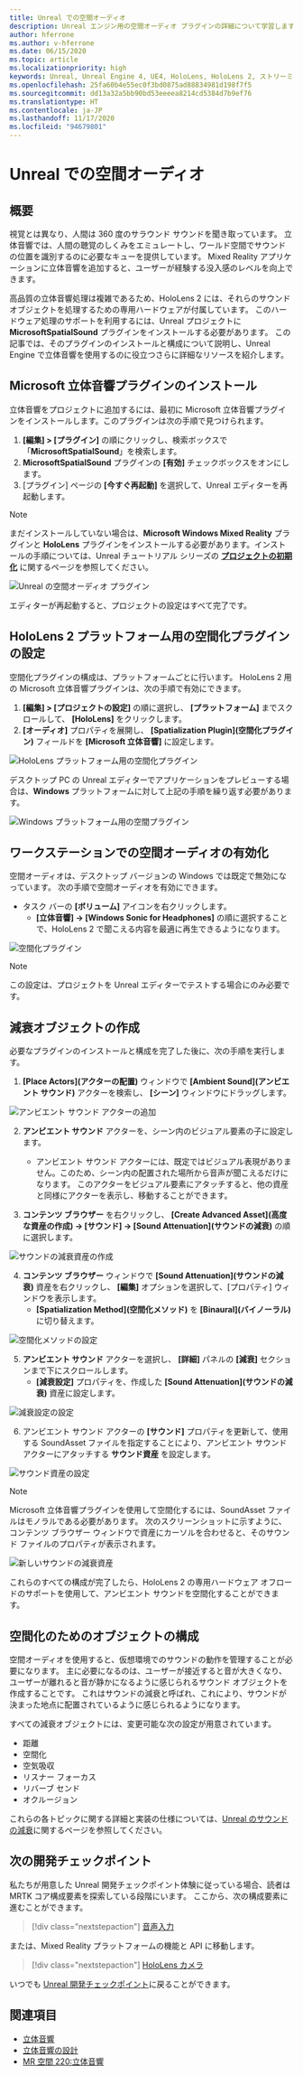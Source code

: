 ```yaml
---
title: Unreal での空間オーディオ
description: Unreal エンジン用の空間オーディオ プラグインの詳細について学習します。
author: hferrone
ms.author: v-hferrone
ms.date: 06/15/2020
ms.topic: article
ms.localizationpriority: high
keywords: Unreal, Unreal Engine 4, UE4, HoloLens, HoloLens 2, ストリーミング, リモート処理, Mixed Reality, 開発, 入門, 機能, 新しいプロジェクト, エミュレーター, ドキュメント, ガイド, 特徴, ホログラム, ゲームの開発, Mixed Reality ヘッドセット, Windows Mixed Reality ヘッドセット, 仮想現実ヘッドセット, 空間オーディオ
ms.openlocfilehash: 25fa60b4e55ec0f3bd0875ad88834981d198f7f5
ms.sourcegitcommit: dd13a32a5bb90bd53eeeea8214cd5384d7b9ef76
ms.translationtype: HT
ms.contentlocale: ja-JP
ms.lasthandoff: 11/17/2020
ms.locfileid: "94679801"
---
```

# <a name="spatial-audio-in-unreal"></a>Unreal での空間オーディオ

## <a name="overview"></a>概要

視覚とは異なり、人間は 360 度のサラウンド サウンドを聞き取っています。 立体音響では、人間の聴覚のしくみをエミュレートし、ワールド空間でサウンドの位置を識別するのに必要なキューを提供しています。 Mixed Reality アプリケーションに立体音響を追加すると、ユーザーが経験する没入感のレベルを向上できます。  

高品質の立体音響処理は複雑であるため、HoloLens 2 には、それらのサウンド オブジェクトを処理するための専用ハードウェアが付属しています。  このハードウェア処理のサポートを利用するには、Unreal プロジェクトに **MicrosoftSpatialSound** プラグインをインストールする必要があります。 この記事では、そのプラグインのインストールと構成について説明し、Unreal Engine で立体音響を使用するのに役立つさらに詳細なリソースを紹介します。

## <a name="installing-the-microsoft-spatial-sound-plugin"></a>Microsoft 立体音響プラグインのインストール

立体音響をプロジェクトに追加するには、最初に Microsoft 立体音響プラグインをインストールします。このプラグインは次の手順で見つけられます。

1. **[編集] > [プラグイン]** の順にクリックし、検索ボックスで「**MicrosoftSpatialSound**」を検索します。
2. **MicrosoftSpatialSound** プラグインの **[有効]** チェックボックスをオンにします。
3. [プラグイン] ページの **[今すぐ再起動]** を選択して、Unreal エディターを再起動します。

> [!NOTE]
> まだインストールしていない場合は、**Microsoft Windows Mixed Reality** プラグインと **HoloLens** プラグインをインストールする必要があります。インストールの手順については、Unreal チュートリアル シリーズの **[プロジェクトの初期化](tutorials/unreal-uxt-ch2.md)** に関するページを参照してください。

![Unreal の空間オーディオ プラグイン](images/unreal-spatial-audio-img-01.png)

エディターが再起動すると、プロジェクトの設定はすべて完了です。


## <a name="setting-the-spatialization-plugin-for-hololens-2-platform"></a>HoloLens 2 プラットフォーム用の空間化プラグインの設定
空間化プラグインの構成は、プラットフォームごとに行います。  HoloLens 2 用の Microsoft 立体音響プラグインは、次の手順で有効にできます。
1. **[編集] > [プロジェクトの設定]** の順に選択し、 **[プラットフォーム]** までスクロールして、 **[HoloLens]** をクリックします。
2. **[オーディオ]** プロパティを展開し、 **[Spatialization Plugin]\(空間化プラグイン\)** フィールドを **[Microsoft 立体音響]** に設定します。

![HoloLens プラットフォーム用の空間化プラグイン](images/unreal-spatial-audio-img-02.png)

デスクトップ PC の Unreal エディターでアプリケーションをプレビューする場合は、**Windows** プラットフォームに対して上記の手順を繰り返す必要があります。

![Windows プラットフォーム用の空間プラグイン](images/unreal-spatial-audio-img-05.png)

## <a name="enabling-spatial-audio-on-your-workstation"></a>ワークステーションでの空間オーディオの有効化
空間オーディオは、デスクトップ バージョンの Windows では既定で無効になっています。 次の手順で空間オーディオを有効にできます。
* タスク バーの **[ボリューム]** アイコンを右クリックします。
    + **[立体音響] -> [Windows Sonic for Headphones]** の順に選択することで、HoloLens 2 で聞こえる内容を最適に再生できるようになります。

![空間化プラグイン](images/unreal-spatial-audio-img-04.png)

> [!NOTE]
>この設定は、プロジェクトを Unreal エディターでテストする場合にのみ必要です。

## <a name="creating-attenuation-objects"></a>減衰オブジェクトの作成
必要なプラグインのインストールと構成を完了した後に、次の手順を実行します。
1. **[Place Actors]\(アクターの配置\)** ウィンドウで **[Ambient Sound]\(アンビエント サウンド\)** アクターを検索し、 **[シーン]** ウィンドウにドラッグします。

![アンビエント サウンド アクターの追加](images/unreal-spatial-audio-img-07.png)

2. **アンビエント サウンド** アクターを、シーン内のビジュアル要素の子に設定します。
    * アンビエント サウンド アクターには、既定ではビジュアル表現がありません。このため、シーン内の配置された場所から音声が聞こえるだけになります。 このアクターをビジュアル要素にアタッチすると、他の資産と同様にアクターを表示し、移動することができます。

3.  **コンテンツ ブラウザー** を右クリックし、 **[Create Advanced Asset]\(高度な資産の作成\) -> [サウンド] -> [Sound Attenuation]\(サウンドの減衰\)** の順に選択します。

![サウンドの減衰資産の作成](images/unreal-spatial-audio-img-06.png)

4. **コンテンツ ブラウザー** ウィンドウで **[Sound Attenuation]\(サウンドの減衰\)** 資産を右クリックし、 **[編集]** オプションを選択して、[プロパティ] ウィンドウを表示します。
    * **[Spatialization Method]\(空間化メソッド\)** を **[Binaural]\(バイノーラル\)** に切り替えます。

![空間化メソッドの設定](images/unreal-spatial-audio-img-03.png)

5. **アンビエント サウンド** アクターを選択し、 **[詳細]** パネルの **[減衰]** セクションまで下にスクロールします。
    * **[減衰設定]** プロパティを、作成した **[Sound Attenuation]\(サウンドの減衰\)** 資産に設定します。

![減衰設定の設定](images/unreal-spatial-audio-img-08.png)

6. アンビエント サウンド アクターの **[サウンド]** プロパティを更新して、使用する SoundAsset ファイルを指定することにより、アンビエント サウンド アクターにアタッチする **サウンド資産** を設定します。

![サウンド資産の設定](images/unreal-spatial-audio-img-09.png)

> [!NOTE]
> Microsoft 立体音響プラグインを使用して空間化するには、SoundAsset ファイルはモノラルである必要があります。 次のスクリーンショットに示すように、コンテンツ ブラウザー ウィンドウで資産にカーソルを合わせると、そのサウンド ファイルのプロパティが表示されます。

![新しいサウンドの減衰資産](images/unreal-spatial-audio-img-10.png)

これらのすべての構成が完了したら、HoloLens 2 の専用ハードウェア オフロードのサポートを使用して、アンビエント サウンドを空間化することができます。

## <a name="configuring-objects-for-spatialization"></a>空間化のためのオブジェクトの構成
空間オーディオを使用すると、仮想環境でのサウンドの動作を管理することが必要になります。 主に必要になるのは、ユーザーが接近すると音が大きくなり、ユーザーが離れると音が静かになるように感じられるサウンド オブジェクトを作成することです。 これはサウンドの減衰と呼ばれ、これにより、サウンドが決まった地点に配置されているように感じられるようになります。

すべての減衰オブジェクトには、変更可能な次の設定が用意されています。
* 距離
* 空間化
* 空気吸収
* リスナー フォーカス
* リバーブ センド
* オクルージョン

これらの各トピックに関する詳細と実装の仕様については、[Unreal のサウンドの減衰](https://docs.unrealengine.com/Engine/Audio/DistanceModelAttenuation/index.html)に関するページを参照してください。

## <a name="next-development-checkpoint"></a>次の開発チェックポイント

私たちが用意した Unreal 開発チェックポイント体験に従っている場合、読者は MRTK コア構成要素を探索している段階にいます。 ここから、次の構成要素に進むことができます。

> [!div class="nextstepaction"]
> [音声入力](unreal-voice-input.md)

または、Mixed Reality プラットフォームの機能と API に移動します。

> [!div class="nextstepaction"]
> [HoloLens カメラ](unreal-hololens-camera.md)

いつでも [Unreal 開発チェックポイント](unreal-development-overview.md#2-core-building-blocks)に戻ることができます。


## <a name="see-also"></a>関連項目
* [立体音響](https://docs.microsoft.com/windows/mixed-reality/spatial-sound)
* [立体音響の設計](https://docs.microsoft.com/windows/mixed-reality/spatial-sound-design)
* [MR 空間 220:立体音響](https://docs.microsoft.com/windows/mixed-reality/holograms-220)
